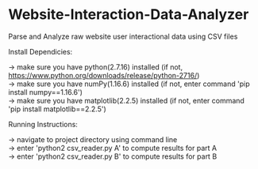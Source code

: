 # Website-Interaction-Data-Analyzer
Parse and Analyze raw website user interactional data using CSV files  



Install Dependicies:

-> make sure you have python(2.7.16) installed (if not,  https://www.python.org/downloads/release/python-2716/) \
-> make sure you have numPy(1.16.6) installed (if not, enter command 'pip install numpy==1.16.6') \
-> make sure you have matplotlib(2.2.5) installed (if not, enter command 'pip install matplotlib==2.2.5') 


Running Instructions:

-> navigate to project directory using command line \
-> enter 'python2 csv_reader.py A' to compute results for part A \
-> enter 'python2 csv_reader.py B' to compute results for part B
